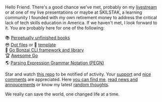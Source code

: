 Hello Friend. There's a good chance we've met, probably on my [livestream](https://linktr.ee/rwxrob) or at one of my live presentations or maybe at SKILSTAK, a learning community I founded with my own retirement money to address the critical lack of tech skills education in America. If we haven't met, I look forward to it. You are probably here for one of the following:

📚 [Perpetually unfinished books](https://github.com/rwxrob/books)  
😎 [Dot files](https://github.com/rwxrob/dot) or 🔰 [template](https://github.com/rwxrob/dot-template)  
🌳 [Go Bonzai CLI framework and library](https://github.com/rwxrob/bonzai)  
🏆 [Awesome Go](https://github.com/rwxrob/awesome-go)  
🌎 [Parsing Expression Grammar Notation (PEGN)](https://github.com/rwxrob/pegn-spec)  

Star and watch [this repo](https://github.com/rwxrob/rwxrob) to be notified of activity. Your [support](https://github.com/sponsors/rwxrob) and [nice comments](https://github.com/rwxrob/rwxrob/discussions/5) are appreciated. Here [you can find me](https://linktr.ee/rwxrob), [read news and annoucements](https://github.com/rwxrob/rwxrob/discussions/categories/announcements) or know my latest [random thoughts](https://github.com/rwxrob/rwxrob/tree/main/thoughts#readme).

We really can save the world, one changed life at a time.
